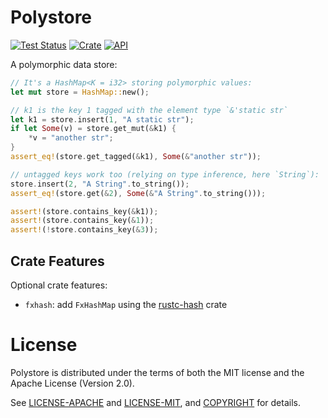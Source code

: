 # Polystore

[![Test Status](https://github.com/kas-gui/polystore/workflows/Tests/badge.svg?event=push)](https://github.com/kas-gui/polystore/actions)
[![Crate](https://img.shields.io/crates/v/polystore.svg)](https://crates.io/crates/polystore)
[![API](https://docs.rs/polystore/badge.svg)](https://docs.rs/polystore)

A polymorphic data store:
```rust
// It's a HashMap<K = i32> storing polymorphic values:
let mut store = HashMap::new();

// k1 is the key 1 tagged with the element type `&'static str`
let k1 = store.insert(1, "A static str");
if let Some(v) = store.get_mut(&k1) {
    *v = "another str";
}
assert_eq!(store.get_tagged(&k1), Some(&"another str"));

// untagged keys work too (relying on type inference, here `String`):
store.insert(2, "A String".to_string());
assert_eq!(store.get(&2), Some(&"A String".to_string()));

assert!(store.contains_key(&k1));
assert!(store.contains_key(&1));
assert!(!store.contains_key(&3));
```

## Crate Features

Optional crate features:

-   `fxhash`: add `FxHashMap` using the [rustc-hash](https://crates.io/crates/rustc-hash) crate

# License

Polystore is distributed under the terms of both the MIT license and the
Apache License (Version 2.0).

See [LICENSE-APACHE](LICENSE-APACHE) and [LICENSE-MIT](LICENSE-MIT), and
[COPYRIGHT](COPYRIGHT) for details.
